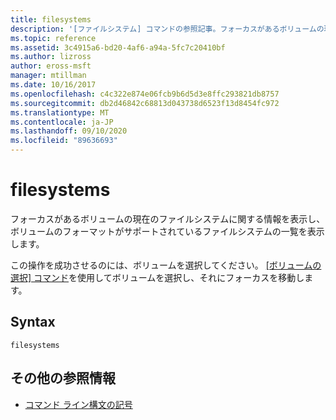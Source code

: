 ```yaml
---
title: filesystems
description: '[ファイルシステム] コマンドの参照記事。フォーカスがあるボリュームの現在のファイルシステムに関する情報を表示し、ボリュームのフォーマットがサポートされているファイルシステムの一覧を表示します。'
ms.topic: reference
ms.assetid: 3c4915a6-bd20-4af6-a94a-5fc7c20410bf
ms.author: lizross
author: eross-msft
manager: mtillman
ms.date: 10/16/2017
ms.openlocfilehash: c4c322e874e06fcb9b6d5d3e8ffc293821db8757
ms.sourcegitcommit: db2d46842c68813d043738d6523f13d8454fc972
ms.translationtype: MT
ms.contentlocale: ja-JP
ms.lasthandoff: 09/10/2020
ms.locfileid: "89636693"
---
```

# <a name="filesystems"></a>filesystems

フォーカスがあるボリュームの現在のファイルシステムに関する情報を表示し、ボリュームのフォーマットがサポートされているファイルシステムの一覧を表示します。

この操作を成功させるのには、ボリュームを選択してください。 [[ボリュームの選択] コマンド](select-volume.md)を使用してボリュームを選択し、それにフォーカスを移動します。

## <a name="syntax"></a>Syntax

```
filesystems
```

## <a name="additional-references"></a>その他の参照情報

- [コマンド ライン構文の記号](command-line-syntax-key.md)
